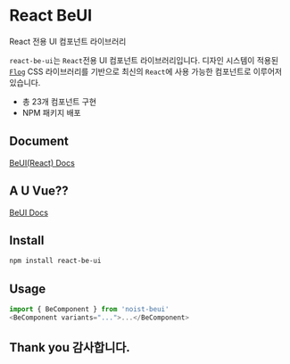 # React BeUI

React 전용 UI 컴포넌트 라이브러리

`react-be-ui`는 `React`전용 UI 컴포넌트 라이브러리입니다.
디자인 시스템이 적용된 [`Flog`](https://frog-ui-css.vercel.app/) CSS 라이브러리를 기반으로 최신의 `React`에 사용 가능한 컴포넌트로 이루어저 있습니다.

- 총 23개 컴포넌트 구현
- NPM 패키지 배포

## Document

[BeUI(React) Docs](https://react-be-ui.vercel.app)

## A U Vue??

[BeUI Docs](https://beui.vercel.app/)

## Install

```sh
npm install react-be-ui
```

## Usage

```js
import { BeComponent } from 'noist-beui'
<BeComponent variants="...">...</BeComponent>
```

## Thank you 감사합니다.
